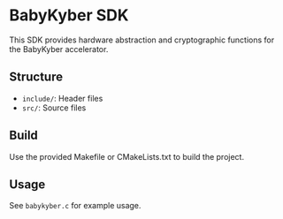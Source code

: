 # BabyKyber SDK

This SDK provides hardware abstraction and cryptographic functions for the BabyKyber accelerator.

## Structure
- `include/`: Header files
- `src/`: Source files

## Build
Use the provided Makefile or CMakeLists.txt to build the project.

## Usage
See `babykyber.c` for example usage.
